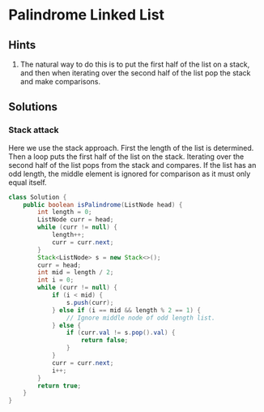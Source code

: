 # Palindrome Linked List

## Hints

1. The natural way to do this is to put the first half of the list on a stack,
   and then when iterating over the second half of the list pop the stack and
   make comparisons.

## Solutions

### Stack attack

Here we use the stack approach. First the length of the list is determined.
Then a loop puts the first half of the list on the stack. Iterating over the
second half of the list pops from the stack and compares. If the list has an
odd length, the middle element is ignored for comparison as it must only equal
itself.

```java
class Solution {
    public boolean isPalindrome(ListNode head) {
        int length = 0;
        ListNode curr = head;
        while (curr != null) {
            length++;
            curr = curr.next;
        }
        Stack<ListNode> s = new Stack<>();
        curr = head;
        int mid = length / 2;
        int i = 0;
        while (curr != null) {
            if (i < mid) {
                s.push(curr);
            } else if (i == mid && length % 2 == 1) {
                // Ignore middle node of odd length list.
            } else {
                if (curr.val != s.pop().val) {
                    return false;
                }
            }
            curr = curr.next;
            i++;
        }
        return true;
    }
}
```

